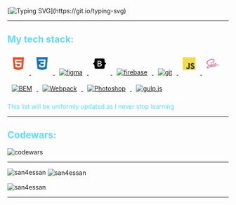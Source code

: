 [![Typing SVG](https://readme-typing-svg.herokuapp.com?font=Dancing+Script&size=40&center=true&vCenter=true&width=1000&height=50&lines=Hi+there,+I'm+Aleksandr!;I+am+a+beginner+web+developer;Welcome+to+visit+my+profile.)](https://git.io/typing-svg)

---
<h2 style="color: #61dafb">My tech stack:</h2>

<p align="left">
  <a href="https://www.w3.org/html/" target="_blank">
    <img style="margin: 10px" src="https://raw.githubusercontent.com/devicons/devicon/master/icons/html5/html5-plain.svg" alt="html5" height="30"/>
  </a>

  <a href="https://www.w3schools.com/css/" target="_blank">
    <img style="margin: 10px" src="https://raw.githubusercontent.com/devicons/devicon/master/icons/css3/css3-plain.svg" alt="css3" height="30"/>
  </a>

  <a href="https://www.figma.com/" target="_blank">
    <img style="margin: 10px" src="https://www.vectorlogo.zone/logos/figma/figma-icon.svg" alt="figma" height="30"/>
  </a>

  <a href="https://getbootstrap.com" target="_blank">
    <img style="margin: 10px" src="https://raw.githubusercontent.com/devicons/devicon/master/icons/bootstrap/bootstrap-plain.svg" alt="bootstrap" height="30"/>
  </a>

  <a href="https://firebase.google.com/" target="_blank">
    <img style="margin: 10px" src="https://www.vectorlogo.zone/logos/firebase/firebase-icon.svg" alt="firebase" height="30"/>
  </a>

  <a href="https://git-scm.com/" target="_blank">
    <img style="margin: 10px" src="https://www.vectorlogo.zone/logos/git-scm/git-scm-icon.svg" alt="git" height="30"/>
  </a>

  <a href="https://developer.mozilla.org/en-US/docs/Web/JavaScript" target="_blank">
    <img style="margin: 10px" src="https://raw.githubusercontent.com/devicons/devicon/master/icons/javascript/javascript-original.svg" alt="javascript" height="30"/>
  </a>

  <a href="https://sass-lang.com" target="_blank">
    <img style="margin: 10px" src="https://raw.githubusercontent.com/devicons/devicon/master/icons/sass/sass-original.svg" alt="sass" height="30"/>
  </a>

  <a href="http://getbem.com/" target="_blank">
    <img style="margin: 10px" src="https://profilinator.rishav.dev/skills-assets/bem.svg" alt="BEM" height="30" />
  </a>

  <a href="https://webpack.js.org/" target="_blank">
    <img style="margin: 10px" src="https://profilinator.rishav.dev/skills-assets/webpack-original.svg" alt="Webpack" height="30" />
  </a>

  <a href="https://www.adobe.com/in/products/photoshop.html" target="_blank">
    <img style="margin: 10px" src="https://profilinator.rishav.dev/skills-assets/photoshop-plain.svg" alt="Photoshop" height="30" />
  </a>

  <a href="https://gulpjs.com/" target="_blank">
    <img style="margin: 10px" src="https://profilinator.rishav.dev/skills-assets/gulp-plain.svg" alt="gulp.js" height="30" />
  </a>

</p>

<p style="color: #61dafb">This list will be uniformly updated as I never stop learning</p>

---

<h2 style="color: #61dafb;">Codewars:</h2>

![codewars](https://www.codewars.com/users/San4esSan/badges/large)

---
<p><img align="left" src="https://github-readme-stats.vercel.app/api/top-langs?username=san4essan&show_icons=true&theme=react&border_color=61dafb&hide_border=true&locale=en&layout=compact" alt="san4essan" /></p>

<p>&nbsp;<img align="center" src="https://github-readme-stats.vercel.app/api?username=san4essan&show_icons=true&theme=react&border_color=61dafb&hide_border=true&locale=en" alt="san4essan" /></p>

<p><img align="center" src="https://github-readme-streak-stats.herokuapp.com/?user=san4essan&show_icons=true&theme=react&border_color=61dafb&hide_border=true" alt="san4essan" /></p>

---
